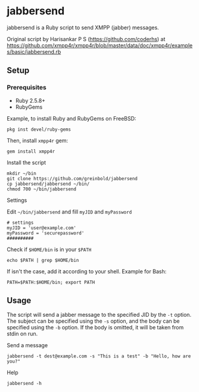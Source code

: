 # jabbersend

jabbersend is a Ruby script to send XMPP (jabber) messages.

Original script by Harisankar P S (https://github.com/coderhs) at
https://github.com/xmpp4r/xmpp4r/blob/master/data/doc/xmpp4r/examples/basic/jabbersend.rb

## Setup

### Prerequisites


- Ruby 2.5.8+
- RubyGems


Example, to install Ruby and RubyGems on FreeBSD:


    pkg inst devel/ruby-gems


Then, install `xmpp4r` gem:


    gem install xmpp4r


Install the script


    mkdir ~/bin
    git clone https://github.com/greinbold/jabbersend
    cp jabbersend/jabbersend ~/bin/
    chmod 700 ~/bin/jabbersend


Settings

Edit `~/bin/jabbersend` and fill `myJID` and `myPassword`


    # settings
    myJID = 'user@example.com'
    myPassword = 'securepassword'
    ##########


Check if `$HOME/bin` is in your `$PATH`


    echo $PATH | grep $HOME/bin


If isn't the case, add it according to your shell. Example for Bash:


    PATH=$PATH:$HOME/bin; export PATH


## Usage

The script will send a jabber message to the specified JID by the `-t` option.
The subject can be specified using the `-s` option, and the body can be
specified using the `-b` option. If the body is omitted, it will be taken from
stdin on run.

Send a message


    jabbersend -t dest@example.com -s "This is a test" -b "Hello, how are you?"


Help


    jabbersend -h


